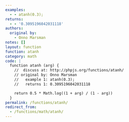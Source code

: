 ```yaml
---
examples:
  - - atanh(0.3);
returns:
  - - '0.3095196042031118'
authors:
  original by:
    - Onno Marsman
notes: []
layout: function
function: atanh
category: math
code: |
  function atanh (arg) {
    //  discuss at: http://phpjs.org/functions/atanh/
    // original by: Onno Marsman
    //   example 1: atanh(0.3);
    //   returns 1: 0.3095196042031118

    return 0.5 * Math.log((1 + arg) / (1 - arg))
  }
permalink: /functions/atanh/
redirect_from:
  - /functions/math/atanh/
---
```


<!-- WARNING! This file is auto generated by `npm run web:inject`, do not edit by hand -->
